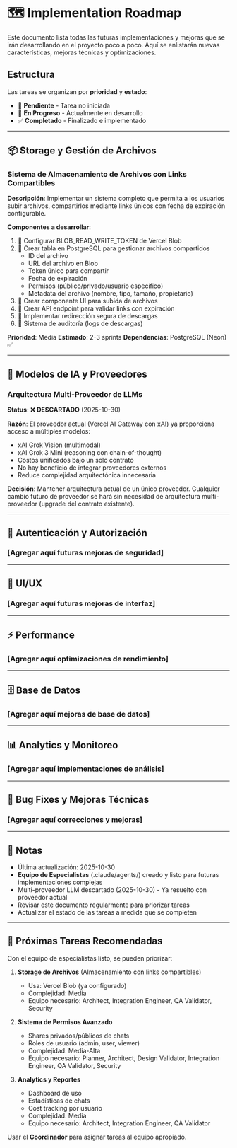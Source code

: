 # 🗺️ Implementation Roadmap

Este documento lista todas las futuras implementaciones y mejoras que se irán desarrollando en el proyecto poco a poco. Aquí se enlistarán nuevas características, mejoras técnicas y optimizaciones.

## Estructura

Las tareas se organizan por **prioridad** y **estado**:
- 🎯 **Pendiente** - Tarea no iniciada
- 🚀 **En Progreso** - Actualmente en desarrollo
- ✅ **Completado** - Finalizado e implementado

---

## 📦 Storage y Gestión de Archivos

### Sistema de Almacenamiento de Archivos con Links Compartibles

**Descripción**: Implementar un sistema completo que permita a los usuarios subir archivos, compartirlos mediante links únicos con fecha de expiración configurable.

**Componentes a desarrollar**:
1. 🎯 Configurar BLOB_READ_WRITE_TOKEN de Vercel Blob
2. 🎯 Crear tabla en PostgreSQL para gestionar archivos compartidos
   - ID del archivo
   - URL del archivo en Blob
   - Token único para compartir
   - Fecha de expiración
   - Permisos (público/privado/usuario específico)
   - Metadata del archivo (nombre, tipo, tamaño, propietario)
3. 🎯 Crear componente UI para subida de archivos
4. 🎯 Crear API endpoint para validar links con expiración
5. 🎯 Implementar redirección segura de descargas
6. 🎯 Sistema de auditoría (logs de descargas)

**Prioridad**: Media
**Estimado**: 2-3 sprints
**Dependencias**: PostgreSQL (Neon) ✅

---

## 🤖 Modelos de IA y Proveedores

### Arquitectura Multi-Proveedor de LLMs

**Status**: ❌ **DESCARTADO** (2025-10-30)

**Razón**: El proveedor actual (Vercel AI Gateway con xAI) ya proporciona acceso a múltiples modelos:
- xAI Grok Vision (multimodal)
- xAI Grok 3 Mini (reasoning con chain-of-thought)
- Costos unificados bajo un solo contrato
- No hay beneficio de integrar proveedores externos
- Reduce complejidad arquitectónica innecesaria

**Decisión**: Mantener arquitectura actual de un único proveedor.
Cualquier cambio futuro de proveedor se hará sin necesidad de arquitectura multi-proveedor (upgrade del contrato existente).

---

## 🔐 Autenticación y Autorización

### [Agregar aquí futuras mejoras de seguridad]

---

## 🎨 UI/UX

### [Agregar aquí futuras mejoras de interfaz]

---

## ⚡ Performance

### [Agregar aquí optimizaciones de rendimiento]

---

## 🗄️ Base de Datos

### [Agregar aquí mejoras de base de datos]

---

## 📊 Analytics y Monitoreo

### [Agregar aquí implementaciones de análisis]

---

## 🐛 Bug Fixes y Mejoras Técnicas

### [Agregar aquí correcciones y mejoras]

---

## 📝 Notas

- Última actualización: 2025-10-30
- **Equipo de Especialistas** (.claude/agents/) creado y listo para futuras implementaciones complejas
- Multi-proveedor LLM descartado (2025-10-30) - Ya resuelto con proveedor actual
- Revisar este documento regularmente para priorizar tareas
- Actualizar el estado de las tareas a medida que se completen

---

## 🎯 Próximas Tareas Recomendadas

Con el equipo de especialistas listo, se pueden priorizar:

1. **Storage de Archivos** (Almacenamiento con links compartibles)
   - Usa: Vercel Blob (ya configurado)
   - Complejidad: Media
   - Equipo necesario: Architect, Integration Engineer, QA Validator, Security

2. **Sistema de Permisos Avanzado**
   - Shares privados/públicos de chats
   - Roles de usuario (admin, user, viewer)
   - Complejidad: Media-Alta
   - Equipo necesario: Planner, Architect, Design Validator, Integration Engineer, QA Validator, Security

3. **Analytics y Reportes**
   - Dashboard de uso
   - Estadísticas de chats
   - Cost tracking por usuario
   - Complejidad: Media
   - Equipo necesario: Architect, Integration Engineer, QA Validator

Usar el **Coordinador** para asignar tareas al equipo apropiado.
